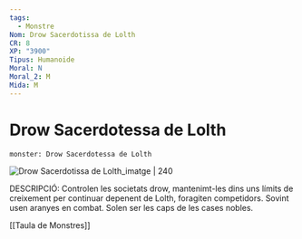 ```yaml
---
tags:
  - Monstre
Nom: Drow Sacerdotissa de Lolth
CR: 8
XP: "3900"
Tipus: Humanoide
Moral: N
Moral_2: M
Mida: M
---
```

# Drow Sacerdotessa de Lolth

```statblock
monster: Drow Sacerdotessa de Lolth
```

![Drow Sacerdotissa de Lolth_imatge | 240](https://static.wikia.nocookie.net/forgottenrealms/images/3/3a/Drow_5E-Gray_background.jpg/revision/latest?cb=20200618163735)

DESCRIPCIÓ: 
Controlen les societats drow, mantenimt-les dins uns límits de creixement per continuar depenent de Lolth, foragiten competidors. Sovint usen aranyes en combat. Solen ser les caps de les cases nobles.

[[Taula de Monstres]]

